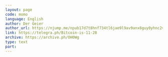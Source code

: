 ```yaml
---
layout: page
code: momo
language: English
author: Der Geier
author_url: https://njump.me/npub17d7t8hnf734tl6jae9l9av9anx8guy0yhnc2vd9w22vgcvrazs8qjtsnpu
link: https://telegra.ph/Bitcoin-is-11-28
archive: https://archive.ph/OH0Wg
type: text
part: 
---
```

